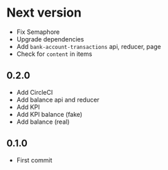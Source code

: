 # Next version
+ Fix Semaphore
+ Upgrade dependencies
+ Add `bank-account-transactions` api, reducer, page
+ Check for `content` in items

## 0.2.0
+ Add CircleCI
+ Add balance api and reducer
+ Add KPI
+ Add KPI balance (fake)
+ Add balance (real)

## 0.1.0
+ First commit
